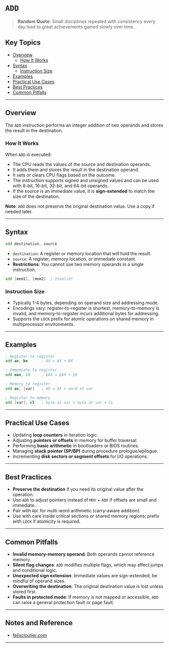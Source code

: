 # `ADD`

> **Random Quote**: Small disciplines repeated with consistency every day lead to great achievements gained slowly over time.

## Key Topics
- [Overview](#overview)
    - [How It Works](#how-it-works)
- [Syntax](#syntax)
    - [Instruction Size](#instruction-size)
- [Examples](#examples)
- [Practical Use Cases](#practical-use-cases)
- [Best Practices](#best-practices)
- [Common Pitfalls](#common-pitfalls)

---

## Overview

The `ADD` instruction performs an integer addition of two operands and stores the result in the destination.

### How It Works

When `ADD` is executed:

- The CPU reads the values of the source and destination operands.
- It adds them and stores the result in the destination operand.
- It sets or clears CPU flags based on the outcome.
- The instruction supports signed and unsigned values and can be used with 8-bit, 16-bit, 32-bit, and 64-bit operands.
- If the source is an immediate value, it is **sign-extended** to match the size of the destination.

**Note**: `ADD` does not preserve the original destination value. Use a copy if needed later.

---

## Syntax

```asm
add destination, source
```

+ `destination`: A register or memory location that will hold the result.
+ `source`: A register, memory location, or immediate constant.
+ **Restrictions**: You cannot use two memory operands in a single instruction.

```asm
add [mem1], [mem2]  ; Invalid!
```

### Instruction Size

+ Typically 1-4 bytes, depending on operand size and addressing mode.
+ Encodings vary: register-to-register is shortest, memory-to-memory is invalid, and memory-to-register incurs additional bytes for addressing.
+ Supports the `LOCK` prefix for atomic operations on shared memory in multiprocessor environments.

---

## Examples

```asm
; Register to register
add ax, bx      ; AX = AX + BX

; Immediate to register
add eax, 10     ; EAX = EAX + 10

; Memory to register
add ax, [var]   ; AX = AX + word at var

; Register to memory
add [var], cl   ; byte at var = byte at var + CL
```

---

## Practical Use Cases

+ Updating **loop counters** in iteration logic.
+ Adjusting **pointers or offsets** in memory for buffer traversal.
+ Performing **basic arithmetic** in bootloaders or BIOS routines.
+ Managing **stack pointer (SP/BP)** during procedure prologue/epilogue.
+ Incrementing **disk sectors or segment offsets** for I/O operations.

---

## Best Practices

+ **Preserve the destination** if you need its original value after the operation.
+ Use `ADD` to adjust pointers instead of `MOV` + `ADD` if offsets are small and immediate.
+ Pair with `ADC` for multi-word arithmetic (carry-aware addition).
+ Use with care inside critical sections or shared memory regions; prefix with `LOCK` if atomicity is required.

---

## Common Pitfalls

+ **Invalid memory-memory operand**: Both operands cannot reference memory.
+ **Silent flag changes**: `ADD` modifies multiple flags, which may affect jumps and conditional logic.
+ **Unexpected sign extension**: Immediate values are sign-extended; be mindful of operand sizes.
+ **Overwriting the destination**: The original destination value is lost unless stored first.
+ **Faults in protected mode**: If memory is not mapped or accessible, `ADD` can raise a general protection fault or page fault.

---

## Notes and Reference

+ [felixcloutier.com](https://www.felixcloutier.com/x86/add)

---